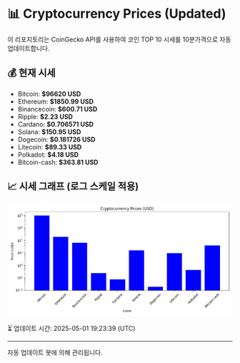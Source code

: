 
# 📊 Cryptocurrency Prices (Updated)

이 리포지토리는 CoinGecko API를 사용하여 코인 TOP 10 시세를 10분가격으로 자동 업데이트합니다.

## 💰 현재 시세
- Bitcoin: **$96620 USD**
- Ethereum: **$1850.99 USD**
- Binancecoin: **$600.71 USD**
- Ripple: **$2.23 USD**
- Cardano: **$0.706571 USD**
- Solana: **$150.95 USD**
- Dogecoin: **$0.181726 USD**
- Litecoin: **$89.33 USD**
- Polkadot: **$4.18 USD**
- Bitcoin-cash: **$363.81 USD**

## 📈 시세 그래프 (로그 스케일 적용)
![Crypto Prices](crypto_prices.png)

⏳ 업데이트 시간: 2025-05-01 19:23:39 (UTC)

---
자동 업데이트 봇에 의해 관리됩니다.
